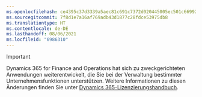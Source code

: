 ```yaml
---
ms.openlocfilehash: ce4395c37d3339a5aec81c691c7372d020445005ec501c669927ce1fbee2faae
ms.sourcegitcommit: 7f8d1e7a16af769adb43d1877c28fdce53975db8
ms.translationtype: HT
ms.contentlocale: de-DE
ms.lasthandoff: 08/06/2021
ms.locfileid: "6986310"
---
```

> [!IMPORTANT]
> Dynamics 365 for Finance and Operations hat sich zu zweckgerichteten Anwendungen weiterentwickelt, die Sie bei der Verwaltung bestimmter Unternehmensfunktionen unterstützen. Weitere Informationen zu diesen Änderungen finden Sie unter [Dynamics 365-Lizenzierungshandbuch](https://mbs.microsoft.com/Files/public/365/Dynamics365LicensingGuide.pdf).
 
